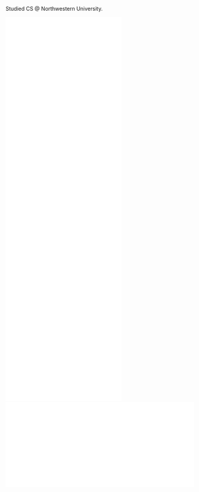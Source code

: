 Studied CS @ Northwestern University.

  ![Metrics](/github-metrics.svg) \
  ![Achievements](/metrics.plugin.achievements.svg) 
 


